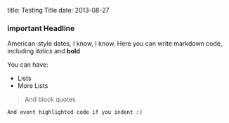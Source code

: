 title: Testing Title
date: 2013-08-27

### important Headline

American-style dates, I know, I know. Here you can write markdown code, including *italics* and **bold**

You can have:

* Lists
* More Lists

> And block quotes

    And event highlighted code if you indent :)